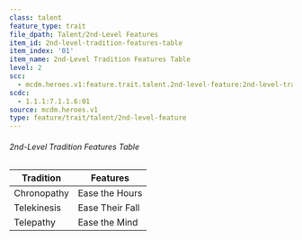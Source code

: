 ```yaml
---
class: talent
feature_type: trait
file_dpath: Talent/2nd-Level Features
item_id: 2nd-level-tradition-features-table
item_index: '01'
item_name: 2nd-Level Tradition Features Table
level: 2
scc:
  - mcdm.heroes.v1:feature.trait.talent.2nd-level-feature:2nd-level-tradition-features-table
scdc:
  - 1.1.1:7.1.1.6:01
source: mcdm.heroes.v1
type: feature/trait/talent/2nd-level-feature
---
```


###### 2nd-Level Tradition Features Table

| Tradition   | Features        |
| ----------- | --------------- |
| Chronopathy | Ease the Hours  |
| Telekinesis | Ease Their Fall |
| Telepathy   | Ease the Mind   |
